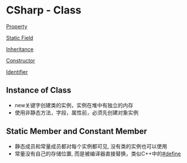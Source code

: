 # CSharp - Class

[Property](csharp-class-properties.md)

[Static Field](csharp-class-static-field.md.md)

[Inheritance](csharp-inheritance-system.md)

[Constructor](csharp-class-constructor.md)

[Identifier](csharp-identifier.md)

## Instance of Class

- new关键字创建类的实例，实例在堆中有独立的内存
- 使用非静态方法，字段，属性前，必须先创建对象实例

## Static Member and Constant Member

- 静态成员和常量成员都对每个实例都可见, 没有类的实例也可以使用
- 常量没有自己的存储位置, 而是被编译器直接替换，类似C++中的[\#define](c++-preprocess.md)
